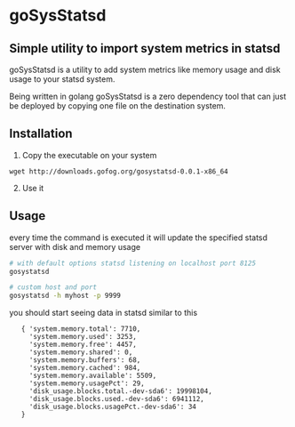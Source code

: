 # goSysStatsd

## Simple utility to import system metrics in statsd

goSysStatsd is a utility to add system metrics like memory usage and
disk usage to your statsd system.

Being written in golang goSysStatsd is a zero dependency tool that can
just be deployed by copying one file on the destination system.

## Installation

1. Copy the executable on your system
```
wget http://downloads.gofog.org/gosystatsd-0.0.1-x86_64
```
2. Use it


## Usage

every time the command is executed it will update the specified statsd
server with disk and memory usage

```sh
# with default options statsd listening on localhost port 8125
gosystatsd

# custom host and port
gosystatsd -h myhost -p 9999
```

you should start seeing data in statsd similar to this
```
   { 'system.memory.total': 7710,
     'system.memory.used': 3253,
     'system.memory.free': 4457,
     'system.memory.shared': 0,
     'system.memory.buffers': 68,
     'system.memory.cached': 984,
     'system.memory.available': 5509,
     'system.memory.usagePct': 29,
     'disk_usage.blocks.total.-dev-sda6': 19998104,
     'disk_usage.blocks.used.-dev-sda6': 6941112,
     'disk_usage.blocks.usagePct.-dev-sda6': 34
   }
```
